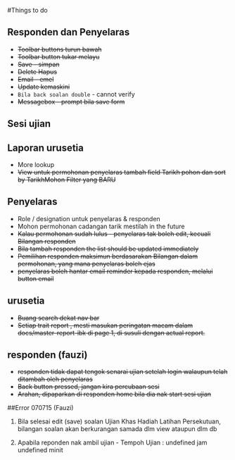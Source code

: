 #Things to do

## Responden dan Penyelaras
* ~~Toolbar buttons turun bawah~~
* ~~Toolbar button tukar melayu~~
* ~~Save - simpan~~
* ~~Delete Hapus~~
* ~~Email - emel~~
* ~~Update kemaskini~~
* `Bila back soalan double` - cannot verify
* ~~Messagebox - prompt bila save form~~

## Sesi ujian





## Laporan urusetia
* More lookup
* ~~View untuk permohonan penyelaras tambah field Tarikh pohon dan sort by TarikhMohon Filter yang BARU~~

## Penyelaras
* Role / designation untuk penyelaras & responden
* Mohon permohonan cadangan tarik mestilah in the future
* ~~Kalau permohonan sudah lulus - penyelaras tak boleh edit, kecuali Bilangan responden~~
* ~~Bila tambah responden the list should be updated immediately~~
* ~~Pemilihan responden maksimun berdasarakan Bilangan dalam permohonan, yang mana penyelaras boleh ejas~~
* ~~penyelaras boleh hantar email reminder kepada responden, melalui button email~~


## urusetia
* ~~Buang search dekat nav bar~~
* ~~Setiap trait report , mesti masukan peringatan macam dalam docs/master-report-ibk di page 1, di susuli dengan actual report.~~


## responden (fauzi)
*  ~~responden tidak dapat tengok senarai ujian setelah login walaupun telah ditambah oleh penyelaras~~
* ~~Back button pressed, jangan kira percubaan sesi~~
* ~~Arahan, dipaparkan di responden home bila dia nak start sesi ujian~~

##Error 070715 (Fauzi)
1. Bila selesai edit (save) soalan Ujian Khas Hadiah Latihan Persekutuan, bilangan soalan akan berkurangan samada dlm view ataupun dlm db

2. Apabila reponden nak ambil ujian - Tempoh Ujian : undefined jam undefined minit
